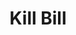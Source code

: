 ---
includes:
  - invoice

current_page: invoice

menu_items:
  - index
  - tenant
  - catalog
  - account
  - payment-method
  - subscription
  - bundle
  - invoice
  - invoice-item
  - credit
  - payment
  - payment-transaction
  - invoice-payment
  - usage
  - custom-field
  - tag
  - tag-definition
  - export
  - admin
  - security
  - aviate-catalog-apis
  - aviate-health-apis
  - aviate-metering-apis

title: Kill Bill

language_tabs:
   - shell
   - java
   - ruby
   - python
   - javascript
   - php

toc_footers:
  - <a href="mailto:support@killbill.io">Report a doc problem </a>

search: true

code_clipboard: true

---